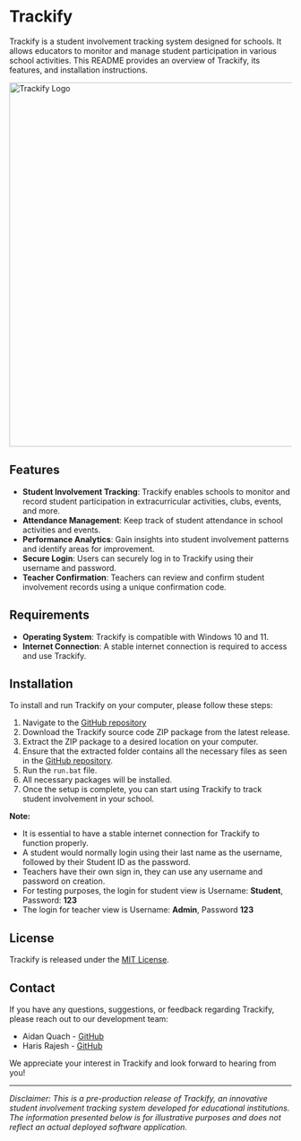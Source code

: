 ﻿# Trackify

Trackify is a student involvement tracking system designed for schools. It allows educators to monitor and manage student participation in various school activities. This README provides an overview of Trackify, its features, and installation instructions.

<img src="https://i.imgur.com/Wmpnp5l.png" alt="Trackify Logo" width="650" height="650">

## Features
- **Student Involvement Tracking**: Trackify enables schools to monitor and record student participation in extracurricular activities, clubs, events, and more.
- **Attendance Management**: Keep track of student attendance in school activities and events.
- **Performance Analytics**: Gain insights into student involvement patterns and identify areas for improvement.
- **Secure Login**: Users can securely log in to Trackify using their username and password. 
- **Teacher Confirmation**: Teachers can review and confirm student involvement records using a unique confirmation code.

## Requirements
- **Operating System**: Trackify is compatible with Windows 10 and 11.
- **Internet Connection**: A stable internet connection is required to access and use Trackify. 

## Installation
To install and run Trackify on your computer, please follow these steps:

1. Navigate to the [GitHub repository](https://github.com/xIntensity9/FBLA-22-23/)
2. Download the Trackify source code ZIP package from the latest release.
3. Extract the ZIP package to a desired location on your computer.
4. Ensure that the extracted folder contains all the necessary files as seen in the [GitHub repository](https://github.com/xIntensity9/FBLA-22-23/).
5. Run the `run.bat` file.
6. All necessary packages will be installed.
7. Once the setup is complete, you can start using Trackify to track student involvement in your school.

**Note:**
- It is essential to have a stable internet connection for Trackify to function properly.
- A student would normally login using their last name as the username, followed by their Student ID as the password.
- Teachers have their own sign in, they can use any username and password on creation.
- For testing purposes, the login for student view is Username: **Student**, Password: **123**
- The login for teacher view is Username: **Admin**, Password **123**

## License
Trackify is released under the [MIT License](https://github.com/xIntensity9/FBLA-22-23/blob/main/LICENSE).

## Contact
If you have any questions, suggestions, or feedback regarding Trackify, please reach out to our development team:

- Aidan Quach - [GitHub](https://github.com/xIntensity9)
- Haris Rajesh - [GitHub](https://github.com/HarisR39)

We appreciate your interest in Trackify and look forward to hearing from you!

---

*Disclaimer: This is a pre-production release of Trackify, an innovative student involvement tracking system developed for educational institutions. The information presented below is for illustrative purposes and does not reflect an actual deployed software application.*
